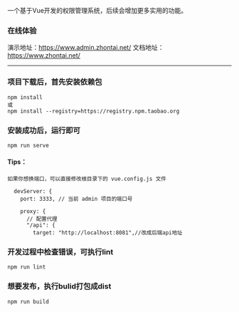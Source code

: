 ﻿
一个基于Vue开发的权限管理系统，后续会增加更多实用的功能。

### 在线体验
演示地址：https://www.admin.zhontai.net/
文档地址：https://www.zhontai.net/

*********************************************************
### 项目下载后，首先安装依赖包
```
npm install
或
npm install --registry=https://registry.npm.taobao.org
```

### 安装成功后，运行即可
```
npm run serve
```

#### Tips：



```
如果你想换端口，可以直接修改根目录下的 vue.config.js 文件

  devServer: {
    port: 3333, // 当前 admin 项目的端口号

    proxy: {
      // 配置代理
      "/api": {
        target: "http://localhost:8081",//改成后端api地址

```

### 开发过程中检查错误，可执行lint
```
npm run lint
```

### 想要发布，执行bulid打包成dist
```
npm run build
```
